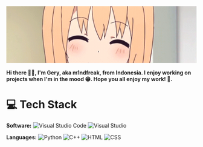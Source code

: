 <p align="center">
  <img src="hello.webp" alt="Hello" style="width: 100%; height: 150px; object-fit: cover; margin-top: 50px;">
</p>

**Hi there 👋🏻, I'm Gery, aka m1ndfreak, from Indonesia. I enjoy working on projects when I'm in the mood 😁. Hope you all enjoy my work! 🤗.**

# 💻 Tech Stack

**Software:** 
<img src="https://skillicons.dev/icons?i=vscode" alt="Visual Studio Code" width="30" /> 
<img src="https://skillicons.dev/icons?i=vs" alt="Visual Studio" width="30" />

**Languages:** 
<img src="https://skillicons.dev/icons?i=python" alt="Python" width="30" /> 
<img src="https://skillicons.dev/icons?i=c" alt="C++" width="30" /> 
<img src="https://skillicons.dev/icons?i=html" alt="HTML" width="30" /> 
<img src="https://skillicons.dev/icons?i=css" alt="CSS" width="30" />
